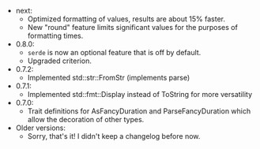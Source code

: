 - next:
    - Optimized formatting of values, results are about 15% faster.
    - New "round" feature limits significant values for the purposes of formatting times.
- 0.8.0:
    - `serde` is now an optional feature that is off by default.
    - Upgraded criterion.
- 0.7.2:
    - Implemented std::str::FromStr (implements parse)
- 0.7.1:
    - Implemented std::fmt::Display instead of ToString for more versatility
- 0.7.0:
    - Trait definitions for AsFancyDuration and ParseFancyDuration which allow the decoration of other types.
- Older versions:
    - Sorry, that's it! I didn't keep a changelog before now.
